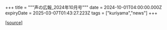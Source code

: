 +++
title = """声の広報_2024年10月号"""
date = 2024-10-01T04:00:00.000Z
expiryDate = 2025-03-07T01:43:27.223Z
tags = ["kuriyama","news"]
+++


[[source]](https://www.town.kuriyama.hokkaido.jp/site/koho/29106.html)
